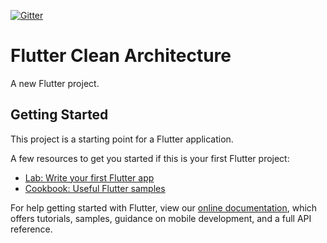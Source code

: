 [![Gitter](https://badges.gitter.im/flutter-twgeekday/community.svg)](https://gitter.im/flutter-twgeekday/community?utm_source=badge&utm_medium=badge&utm_campaign=pr-badge)

# Flutter Clean Architecture

A new Flutter project.

## Getting Started

This project is a starting point for a Flutter application.

A few resources to get you started if this is your first Flutter project:

- [Lab: Write your first Flutter app](https://flutter.dev/docs/get-started/codelab)
- [Cookbook: Useful Flutter samples](https://flutter.dev/docs/cookbook)

For help getting started with Flutter, view our
[online documentation](https://flutter.dev/docs), which offers tutorials,
samples, guidance on mobile development, and a full API reference.
